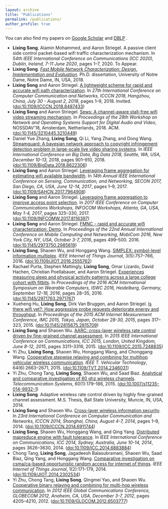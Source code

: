 ```yaml
---
layout: archive
title: "Publications"
permalink: /publications/
author_profile: true
---
```



  You can also find my papers on <u><a href="https://scholar.google.com/citations?user=feBkC8UAAAAJ&hl=en">Google Scholar</a></u> and <u><a href="http://dblp.uni-trier.de/pers/hd/s/Song:Lixing">DBLP</a></u> .



<ul class="bib2xhtml">

<!-- Authors: Lixing Song and Alamin Mohammed and Aaron Striegel -->
<li><a name="DBLP:conf/icc/SongS2020"></a><strong>Lixing Song</strong>, Alamin
  Mohammed, and Aaron Striegel.
A passive client side control packet-based wifi traffic characterization
  mechanism.
In <cite>54th IEEE International Conference on Communications (ICC 2020),
  Dublin, Ireland, 7-11 June 2020</cite>, pages 1&#x2013;7, 2020.
To Appear.</li>

<!-- Authors: Lixing Song -->
<li><a name="song_phd"></a><strong>Lixing
  Song</strong>.
<a href="https://pqdtopen.proquest.com/pubnum/13836376.html"><cite>Fast Mobile
  Network Characterization: Design, Implementation and Evaluation</cite></a>.
Ph.D. dissertation, University of Notre Dame, Notre Dame, IN, USA, 2018.</li>

<!-- Authors: Lixing Song and Aaron Striegel -->
<li><a name="DBLP:conf/icccn/SongS18"></a><strong>Lixing Song</strong> and Aaron
  Striegel.
<a href="https://doi.org/10.1109/ICCCN.2018.8487433">A lightweight scheme for
  rapid and accurate wifi path characterization</a>.
In <cite>27th International Conference on Computer Communication and Networks,
  ICCCN 2018, Hangzhou, China, July 30 - August 2, 2018</cite>, pages 1&#x2013;9,
  2018.
Invited.
(<a href="http://dx.doi.org/10.1109/ICCCN.2018.8487433">doi:10.1109/ICCCN.2018.8487433</a>)</li>

<!-- Authors: Lixing Song and Aaron Striegel -->
<li><a name="nossdav18"></a><strong>Lixing Song</strong> and Aaron
  Striegel.
<a href="https://doi.org/10.1145/3210445.3210449">Sews: A channel-aware
  stall-free wifi video streaming mechanism</a>.
In <cite>Proceedings of the 28th Workshop on Network and Operating Systems
  Support for Digital Audio and Video</cite>, NOSSDAV'18, Amsterdam,
  Netherlands, 2018. ACM.
(<a href="http://dx.doi.org/10.1145/3210445.3210449">doi:10.1145/3210445.3210449</a>)</li>

<!-- Authors: Daniel Yue Zhang and Lixing Song and Qi Li and Yang Zhang and
  Dong Wang -->
<li><a name="bigdata18"></a>Daniel&nbsp;Yue Zhang, <strong>Lixing
  Song</strong>, Qi&nbsp;Li, Yang Zhang, and
  Dong Wang.
<a href="https://doi.org/10.1109/BigData.2018.8622306">Streamguard: A
  bayesian network approach to copyright infringement detection problem in
  large-scale live video sharing systems</a>.
In <cite>IEEE International Conference on Big Data, Big Data 2018, Seattle,
  WA, USA, December 10-13, 2018</cite>, pages 901&#x2013;910, 2018.
(<a href="http://dx.doi.org/10.1109/BigData.2018.8622306">doi:10.1109/BigData.2018.8622306</a>)</li>

<!-- Authors: Lixing Song and Aaron Striegel -->
<li><a name="DBLP:conf/secon/SongS17"></a><strong>Lixing Song</strong> and Aaron
  Striegel.
<a href="https://doi.org/10.1109/SAHCN.2017.7964908">Leveraging frame
  aggregation for estimating wifi available bandwidth</a>.
In <cite>14th Annual IEEE International Conference on Sensing, Communication,
  and Networking, SECON 2017, San Diego, CA, USA, June 12-14, 2017</cite>,
  pages 1&#x2013;9, 2017.
(<a href="http://dx.doi.org/10.1109/SAHCN.2017.7964908">doi:10.1109/SAHCN.2017.7964908</a>)</li>

<!-- Authors: Lixing Song and Aaron Striegel -->
<li><a name="DBLP:conf/infocom/SongS17"></a><strong>Lixing Song</strong> and Aaron
  Striegel.
<a href="https://doi.org/10.1109/INFCOMW.2017.8116397">Leveraging frame
  aggregation to improve access point selection</a>.
In <cite>2017 IEEE Conference on Computer Communications Workshops, INFOCOM
  Workshops, Atlanta, GA, USA, May 1-4, 2017</cite>, pages 325&#x2013;330, 2017.
(<a href="http://dx.doi.org/10.1109/INFCOMW.2017.8116397">doi:10.1109/INFCOMW.2017.8116397</a>)</li>

<!-- Authors: Lixing Song and Aaron Striegel -->
<li><a name="DBLP:demo/mobicom/SongS16"></a><strong>Lixing Song</strong> and Aaron
  Striegel.
<a href="http://doi.acm.org/10.1145/2973750.2985619">FMNC - rapid and
  accurate wifi characterization: Demo</a>.
In <cite>Proceedings of the 22nd Annual International Conference on Mobile
  Computing and Networking, MobiCom 2016, New York City, NY, USA, October 3-7,
  2016</cite>, pages 499&#x2013;500. 2016.
(<a href="http://dx.doi.org/10.1145/2973750.2985619">doi:10.1145/2973750.2985619</a>)</li>

<!-- Authors: Lixing Song and Shaoen Wu and Honggang Wang -->
<li><a name="DBLP:journals/iotj/SongWW16"></a><strong>Lixing Song</strong>, Shaoen Wu, and
  Honggang Wang.
<a href="http://dx.doi.org/10.1109/JIOT.2016.2555762">SIMPLEX: symbol-level
  information multiplex</a>.
<cite>IEEE Internet of Things Journal</cite>, 3(5):757&#x2013;766, 2016.
(<a href="http://dx.doi.org/10.1109/JIOT.2016.2555762">doi:10.1109/JIOT.2016.2555762</a>)</li>

<!-- Authors: Rachael Purta and Stephen Mattingly and Lixing Song and Omar
  Lizardo and David Hachen and Christian Poellabauer and Aaron Striegel -->
<li><a name="DBLP:conf/iswc/PurtaMSLHPS16"></a>Rachael Purta, Stephen
  Mattingly, <strong>Lixing Song</strong>, Omar Lizardo,
  David Hachen, Christian Poellabauer, and
  Aaron Striegel.
<a href="http://doi.acm.org/10.1145/2971763.2971767">Experiences measuring
  sleep and physical activity patterns across a large college cohort with
  fitbits</a>.
In <cite>Proceedings of the 2016 ACM International Symposium on Wearable
  Computers, ISWC 2016, Heidelberg, Germany, September 12-16, 2016</cite>,
  pages 28&#x2013;35, 2016.
(<a href="http://dx.doi.org/10.1145/2971763.2971767">doi:10.1145/2971763.2971767</a>)</li>

<!-- Authors: Xueheng Hu and Lixing Song and Dirk Van Bruggen and Aaron
  Striegel -->
<li><a name="DBLP:conf/imc/HuSBS15"></a>Xueheng Hu, <strong>Lixing Song</strong>,
  Dirk&nbsp;Van Bruggen, and Aaron Striegel.
<a href="http://doi.acm.org/10.1145/2815675.2815709">Is there wifi yet?: How
  aggressive probe requests deteriorate energy and throughput</a>.
In <cite>Proceedings of the 2015 ACM Internet Measurement Conference, IMC
  2015, Tokyo, Japan, October 28-30, 2015</cite>, pages 317&#x2013;323, 2015.
(<a href="http://dx.doi.org/10.1145/2815675.2815709">doi:10.1145/2815675.2815709</a>)</li>

<!-- Authors: Lixing Song and Shaoen Wu -->
<li><a name="DBLP:conf/icc/SongW15"></a><strong>Lixing Song</strong> and Shaoen Wu.
<a href="http://dx.doi.org/10.1109/ICC.2015.7248835">AARC: cross-layer
  wireless rate control driven by fine-grained channel assessment</a>.
In <cite>2015 IEEE International Conference on Communications, ICC 2015,
  London, United Kingdom, June 8-12, 2015</cite>, pages 3311&#x2013;3316, 2015.
(<a href="http://dx.doi.org/10.1109/ICC.2015.7248835">doi:10.1109/ICC.2015.7248835</a>)</li>

<!-- Authors: Yi Zhu and Lixing Song and Shaoen Wu and Honggang Wang and
  Chonggang Wang -->
<li><a name="DBLP:journals/tvt/ZhuSWWW15"></a>Yi&nbsp;Zhu, <strong>Lixing Song</strong>,
  Shaoen Wu, Honggang Wang, and
  Chonggang Wang.
<a href="http://dx.doi.org/10.1109/TVT.2014.2346031">Cooperative stepwise
  relaying and combining for multihop vehicular wireless communication</a>.
<cite>IEEE T. Vehicular Technology</cite>, 64(6):2663&#x2013;2671, 2015.
(<a href="http://dx.doi.org/10.1109/TVT.2014.2346031">doi:10.1109/TVT.2014.2346031</a>)</li>

<!-- Authors: Yi Zhu and Chong Tang and Lixing Song and Shaoen Wu and Saad Biaz
  -->
<li><a name="DBLP:journals/telsys/Zhu0SWB15"></a>Yi&nbsp;Zhu, Chong Tang,
  <strong>Lixing Song</strong>, Shaoen Wu, and
  Saad Biaz.
<a href="http://dx.doi.org/10.1007/s11235-014-9932-1">Analytical and
  comparative investigation of 60 ghz wireless channels</a>.
<cite>Telecommunication Systems</cite>, 60(1):179&#x2013;186, 2015.
(<a href="http://dx.doi.org/10.1007/s11235-014-9932-1">doi:10.1007/s11235-014-9932-1</a>)</li>

<!-- Authors: Lixing Song -->
<li><a name="song2014adaptive"></a><strong>Lixing Song</strong>.
Adaptive wireless rate control driven by highly fine-grained channel
  assessment.
M.S. Thesis, Ball State University, Muncie, IN, USA, 2014.</li>

<!-- Authors: Lixing Song and Shaoen Wu -->
<li><a name="DBLP:conf/icccn/SongW14"></a><strong>Lixing Song</strong> and Shaoen Wu.
<a href="http://dx.doi.org/10.1109/ICCCN.2014.6911744">Cross-layer wireless
  information security</a>.
In <cite>23rd International Conference on Computer Communication and Networks,
  ICCCN 2014, Shanghai, China, August 4-7, 2014</cite>, pages 1&#x2013;9, 2014.
(<a href="http://dx.doi.org/10.1109/ICCCN.2014.6911744">doi:10.1109/ICCCN.2014.6911744</a>)</li>

<!-- Authors: Lixing Song and Shaoen Wu and Honggang Wang and Qing Yang -->
<li><a name="DBLP:conf/icc/SongWWY14"></a><strong>Lixing Song</strong>, Shaoen Wu,
  Honggang Wang, and Qing Yang.
<a href="http://dx.doi.org/10.1109/ICC.2014.6883884">Distributed mapreduce
  engine with fault tolerance</a>.
In <cite>IEEE International Conference on Communications, ICC 2014, Sydney,
  Australia, June 10-14, 2014</cite>, pages 3626&#x2013;3630, 2014.
(<a href="http://dx.doi.org/10.1109/ICC.2014.6883884">doi:10.1109/ICC.2014.6883884</a>)</li>

<!-- Authors: Chong Tang and Lixing Song and Jagadeesh Balasubramani and Shaoen
  Wu and Saad Biaz and Qing Yang and Honggang Wang -->
<li><a name="DBLP:journals/iotj/0001SBWBYW14"></a>Chong Tang, <strong>Lixing Song</strong>,
  Jagadeesh Balasubramani, Shaoen Wu,
  Saad Biaz, Qing Yang, and
  Honggang Wang.
<a href="http://dx.doi.org/10.1109/JIOT.2014.2302534">Comparative investigation
  on csma/ca-based opportunistic random access for internet of things</a>.
<cite>IEEE Internet of Things Journal</cite>, 1(2):171&#x2013;179, 2014.
(<a href="http://dx.doi.org/10.1109/JIOT.2014.2302534">doi:10.1109/JIOT.2014.2302534</a>)</li>

<!-- Authors: Yi Zhu and Chong Tang and Lixing Song and Qingmei Yao and Shaoen
  Wu -->
<li><a name="DBLP:conf/globecom/ZhuTSYW12"></a>Yi&nbsp;Zhu, Chong Tang,
  <strong>Lixing Song</strong>, Qingmei Yao, and
  Shaoen Wu.
<a href="http://dx.doi.org/10.1109/GLOCOM.2012.6503777">Cooperative binary
  relaying and combining for multi-hop wireless communication</a>.
In <cite>2012 IEEE Global Communications Conference, GLOBECOM 2012,
  Anaheim, CA, USA, December 3-7, 2012</cite>, pages 4205&#x2013;4210, 2012.
(<a href="http://dx.doi.org/10.1109/GLOCOM.2012.6503777">doi:10.1109/GLOCOM.2012.6503777</a>)</li>

</ul>
